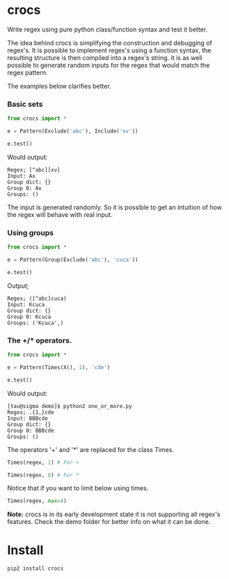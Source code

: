 # crocs

Write regex using pure python class/function syntax and test it better.

The idea behind crocs is simplifying the construction and debugging of regex's. It is possible to
implement regex's using a function syntax, the resulting structure is then compiled into a regex's string.
it is as well possible to generate random inputs for the regex that would match the regex pattern.

The examples below clarifies better.

### Basic sets

~~~python
from crocs import *

e = Pattern(Exclude('abc'), Include('xv'))

e.test()
~~~

Would output:

~~~
Regex; [^abc][xv]
Input: Ax
Group dict: {}
Group 0: Ax
Groups: ()
~~~

The input is generated randomly. So it is possible to get an intuition of how the regex will
behave with real input.


### Using groups

~~~python
from crocs import *

e = Pattern(Group(Exclude('abc'), 'cuca'))

e.test()
~~~

Output;

~~~
Regex; ([^abc]cuca)
Input: Kcuca
Group dict: {}
Group 0: Kcuca
Groups: ('Kcuca',)
~~~

### The +/* operators.


~~~python
from crocs import *

e = Pattern(Times(X(), 1), 'cde')

e.test()

~~~

Would output: 

~~~
[tau@sigma demo]$ python2 one_or_more.py 
Regex; .{1,}cde
Input: BBBcde
Group dict: {}
Group 0: BBBcde
Groups: ()
~~~

The operators '+' and '*' are replaced for the class Times.

~~~python
Times(regex, 1) # For +

Times(regex, 0) # For *

~~~

Notice that if you want to limit below using times.

~~~python
Times(regex, max=4)
~~~

**Note:** crocs is in its early development state it is not supporting all regex's features.
Check the demo folder for better info on what it can be done.

# Install

~~~
pip2 install crocs
~~~


